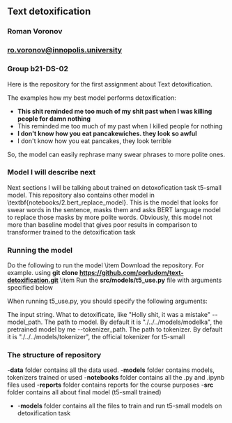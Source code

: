 ## Text detoxification
### Roman Voronov
### ro.voronov@innopolis.university
### Group b21-DS-02
    
Here is the repository for the first assignment about Text detoxification.

The examples how my best model performs detoxification:
- __This shit reminded me too much of my shit past when I was killing people for damn nothing__
- This reminded me too much of my past when I killed people for nothing
- __I don't know how you eat pancakewiches. they look so awful__
- I don't know how you eat pancakes, they look terrible

So, the model can easily rephrase many swear phrases to more polite ones.
### Model I will describe next
Next sections I will be talking about trained on detoxofication task t5-small model.
This repository also contains other model in \textbf{notebooks/2.bert\_replace\_model}. This is the model that looks for swear words in the sentence, masks them and asks BERT language model to replace those masks by more polite words. Obviously, this model not more than baseline model that gives poor results in comparison to transformer trained to the detoxification task

### Running the model
Do the following to run the model
    \item Download the repository. For example. using __git clone https://github.com/porludom/text-detoxification.git__
    \item Run the __src/models/t5_use.py__ file with arguments specified below

When running t5_use.py, you should specify the following arguments:

The input string. What to detoxificate, like "Holly shit, it was a mistake"
--model_path. The path to model. By default it is "./../../models/modelka", the pretrained model by me
--tokenizer_path. The path to tokenizer. By default it is "./../../models/tokenizer", the official tokenizer for t5-small

### The structure of repository
-__data__ folder contains all the data used.
-__models__ folder contains models, tokenizers trained or used
-__notebooks__ folder contains all the .py and .ipynb files used
-__reports__ folder contains reports for the course purposes
-__src__ folder contains all about final model (t5-small trained)
- -__models__ folder contains all the files to train and run t5-small models on detoxification task
